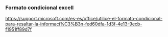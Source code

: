 ### Formato condicional excell
https://support.microsoft.com/es-es/office/utilice-el-formato-condicional-para-resaltar-la-informaci%C3%B3n-fed60dfa-1d3f-4e13-9ecb-f1951ff89d7f

